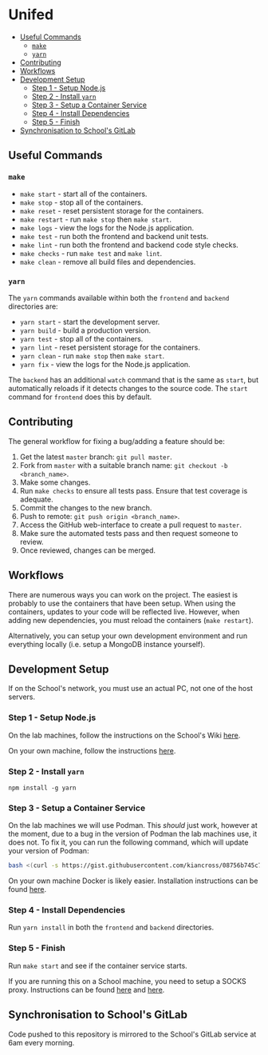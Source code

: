 # Unifed
  * [Useful Commands](#useful-commands)
    * [`make`](#make)
    * [`yarn`](#yarn)
  * [Contributing](#contributing)
  * [Workflows](#workflows)
  * [Development Setup](#development-setup)
    * [Step 1 - Setup Node.js](#step-1---setup-nodejs)
    * [Step 2 - Install `yarn`](#step-2---install-yarn)
    * [Step 3 - Setup a Container Service](#step-3---setup-a-container-service)
    * [Step 4 - Install Dependencies](#step-4---install-dependencies)
    * [Step 5 - Finish](#step-5---finish)
  * [Synchronisation to School's GitLab](#synchronisation-to-schools-gitlab)



## Useful Commands
### `make`
  * `make start` - start all of the containers.
  * `make stop` - stop all of the containers.
  * `make reset` - reset persistent storage for the containers.
  * `make restart` - run `make stop` then `make start`.
  * `make logs` - view the logs for the Node.js application.
  * `make test` - run both the frontend and backend unit tests.
  * `make lint` - run both the frontend and backend code style checks.
  * `make checks` - run `make test` and `make lint`.
  * `make clean` - remove all build files and dependencies.

### `yarn`
The `yarn` commands available within both the `frontend` and `backend`
directories are:
  * `yarn start` - start the development server.
  * `yarn build` - build a production version.
  * `yarn test` - stop all of the containers.
  * `yarn lint` - reset persistent storage for the containers.
  * `yarn clean` - run `make stop` then `make start`.
  * `yarn fix` - view the logs for the Node.js application.
  
The `backend` has an additional `watch` command that is the same
as `start`, but automatically reloads if it detects changes to
the source code. The `start` command for `frontend` does this
by default.
  

## Contributing
The general workflow for fixing a bug/adding a feature should be:
  1) Get the latest `master` branch: `git pull master`.
  2) Fork from `master` with a suitable branch name: `git checkout -b <branch_name>`.
  3) Make some changes.
  4) Run `make checks` to ensure all tests pass. Ensure that test coverage is adequate.
  5) Commit the changes to the new branch.
  6) Push to remote: `git push origin <branch_name>`.
  7) Access the GitHub web-interface to create a pull request to `master`.
  8) Make sure the automated tests pass and then request someone to review.
  9) Once reviewed, changes can be merged.


## Workflows
There are numerous ways you can work on the project. The easiest is probably
to use the containers that have been setup. When using the containers,
updates to your code will be reflected live. However, when adding new
dependencies, you must reload the containers (`make restart`).

Alternatively, you can setup your own development environment and run
everything locally (i.e. setup a MongoDB instance yourself).



## Development Setup
If on the School's network, you must use an actual PC, not one of the 
host servers.

### Step 1 - Setup Node.js

On the lab machines, follow the instructions on the School's Wiki [here][school_node_setup].

On your own machine, follow the instructions [here][official_node_setup].

### Step 2 - Install `yarn`

`npm install -g yarn`

### Step 3 - Setup a Container Service

On the lab machines we will use Podman. This *should* just work, however at the moment,
due to a bug in the version of Podman the lab machines use, it does not. To fix it, you
can run the following command, which will update your version of Podman:
```bash
bash <(curl -s https://gist.githubusercontent.com/kiancross/08756b745c79368373130c4430cfdd99/raw/a7c2ebb366c2942fda68a15af75b532013a7dc48/update-podman.sh)
```

On your own machine Docker is likely easier. Installation instructions can be
found [here][docker_installation].

### Step 4 - Install Dependencies

Run `yarn install` in both the `frontend` and `backend` directories.

### Step 5 - Finish

Run `make start` and see if the container service starts.

If you are running this on a School machine, you need to setup a SOCKS proxy.
Instructions can be found [here][school_socks] and [here][digital_ocean_socks].



## Synchronisation to School's GitLab

Code pushed to this repository is mirrored to the School's GitLab service at 6am
every morning.



[school_node_setup]: https://systems.wiki.cs.st-andrews.ac.uk/index.php/Using_Node.js_on_the_host_servers#From_the_64-bit_Linux_binary_distribution
[official_node_setup]: https://nodejs.org/en/download/
[docker_installation]: https://docs.docker.com/get-docker/
[school_socks]: https://systems.wiki.cs.st-andrews.ac.uk/index.php/Working_remotely#SOCKS_proxy
[digital_ocean_socks]: https://www.digitalocean.com/community/tutorials/how-to-route-web-traffic-securely-without-a-vpn-using-a-socks-tunnel
